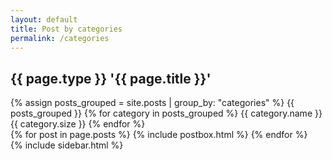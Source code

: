 ```yaml
---
layout: default
title: Post by categories
permalink: /categories
---
```

<section class="row recent-posts">
  <div class="col-md-8 col-lg-8">
    <div class="section-title">
      <h2><span>{{ page.type }} '{{ page.title }}'</span></h2>
    </div>
    {% assign posts_grouped = site.posts | group_by: "categories" %}
    {{ posts_grouped }}
    {% for category in posts_grouped %}
      {{ category.name }} {{ category.size }}
    {% endfor %}
    <div class="masonrygrid row listrecent">
      {% for post in page.posts %}
      {% include postbox.html %}
      {% endfor %}
    </div>
  </div>
  <div class="col-md-4 col-lg-4">
    {% include sidebar.html %}
  </div>
</section>

